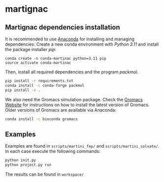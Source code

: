# martignac

## Martignac dependencies installation 

It is recommended to use [Anaconda](https://www.anaconda.com/) for installing and managing dependencies. Create a new conda environment with *Python 3.11* and install the package installer *pip*:
```
conda create -n conda-martinac python=3.11 pip
source activate conda-martinac
```
Then, install all required dependencies and the program *packmol*.
```bash
pip install -r requirements.txt
conda install -c conda-forge packmol
pip install -e .
```
We also need the Gromacs simulation package. Check the [Gromacs Website](https://manual.gromacs.org/documentation/current/install-guide/index.html) for instructions on how to install the latest version of Gromacs. Older versions of Gromacs are available via Anaconda:
```bash
conda install -c bioconda gromacs
```

## Examples 

Examples are found in `scripts/martini_fep/` and  `scripts/martini_solvate/`. In each case execute the following commands:
```bash
python init.py
python project.py run
``` 

The results can be found in `workspace/`

